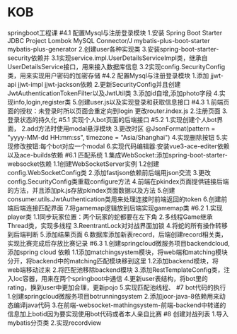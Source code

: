 # KOB
springboot工程课
#4.1 配置Mysql与注册登录模块
    1.安装
        Spring Boot Starter JDBC
        Project Lombok
        MySQL Connector/J
        mybatis-plus-boot-starter
        mybatis-plus-generator
    2.创建user各种实现类
    3.安装spring-boot-starter-security依赖并
        3.1实现service.impl.UserDetailsServiceImpl类，继承自UserDetailsService接口，用来接入数据库信息
        3.2实现config.SecurityConfig类，用来实现用户密码的加密存储
#4.2 配置Mysql与注册登录模块
    1.添加
        jjwt-api
        jjwt-impl
        jjwt-jackson依赖
    2.更新SecurityConfig并且创建JwtAuthenticationTokenFilter以及JwtUtil类
    3.添加id自增,添加photo字段
    4.实现info,login,register类
    5.创建user.js以及实现登录和获取信息接口
#4.3
    1.前端页面的授权：未登录时所以页面会重定向到login
        更改router.index.js
    2.注册页面
    3.登录状态的持久化
#5.1 实现个人bot页面的后端接口
#5.2
    1.实现创建个人bot界面，
    2.add方法时使用modal悬浮模块
    3.更改时区 @JsonFormat(pattern = "yyyy-MM-dd HH:mm:ss", timezone = "Asia/Shanghai")
    4.实现删除按钮
    5.实现修改按钮:每个bot对应一个modal
    6.实现代码编辑器:安装vue3-ace-editer依赖以及ace-builds依赖
#6.1 匹配系统
    1.集成WebSocket:添加spring-boot-starter-websocket依赖       1.1创建WebSocketServer实例
        1.2创建config.WebSocketConfig类
    2.添加fastjson依赖前后端用json交流
    3.更改config.SecurityConfig类重载configure方法
    4.前端在pkindex页面提供链接后端的方法，并且添加pk.js存放pkindex页面数据以及方法
    5.创建consumer.utils.JwtAuthentication类用来处理连接时前端返回的token
    6.创建前端后端连接匹配界面
    7.将gamemap逻辑放到后端实现gamemap类
#6.2 
    1.实现player类
        1.1同步玩家位置：两个玩家的蛇都要在左下角
    2.多线程Game继承Thread类，实现多线程
    3.ReentrantLock对对战界面加锁
    4.将蛇的所有操作转移到后端判断
    5.添加结果页面
    6.数据库添加新表record，后端创建record相关类，实现比赛完成后存放比赛记录
#6.3
    1.创建springcloud微服务项目backendcloud,添加spring cloud 依赖
        1.1添加matchingsystem模块，将web端和matching模块分开，将backend中的matching匹配模块移到这里
        1.2添加backend模块，将web端移动过来
    2.将匹配池移除backend模块
    3.添加RestTemplateConfig类，注入Ioc容器，用来在两个springboot中通信
    4.更新user表结构，将bot里的rating，换到user中更加合理，更新pojo
    5.实现匹配池线程、
#7 bot代码的执行
    1.创建springcloud微服务项目botrunningsystem
    2.添加joor-java-8依赖用来动态编译java代码
    3.在前端-websocket-mathingsystem-前端-backend中转递的信息加上botid因为要实现使用bot代码或者本人亲自比赛
#8 创建对战列表
    1.导入mybatis分页类
    2.实现recordview

